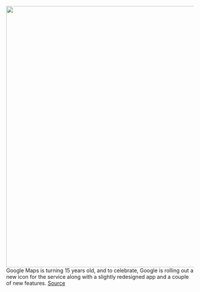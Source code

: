 <img src='https://cdn.vox-cdn.com/thumbor/OXALz932z-WoSa-ahrsVdsKpkZ0=/0x0:1280x800/1200x800/filters:focal(538x298:742x502)/cdn.vox-cdn.com/uploads/chorus_image/image/66260585/googlemaps.5.png' width='700px' /><br/>
Google Maps is turning 15 years old, and to celebrate, Google is rolling out a new icon for the service along with a slightly redesigned app and a couple of new features.
<a href='https://www.theverge.com/2020/2/6/21125275/google-maps-15th-anniversary-new-icon-tabs-design-transit-information-live-view-update-features'> Source <a/>